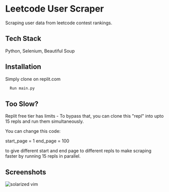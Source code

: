 
# Leetcode User Scraper

Scraping user data from leetcode contest rankings. 



## Tech Stack

Python, Selenium, Beautiful Soup


## Installation

Simply clone on replit.com

```bash
  Run main.py
```
    
## Too Slow?

Replit free tier has limits - 
To bypass that, you can clone this "repl" into upto 15 repls and run them simultaneously. 

You can change this code:

start_page = 1
end_page = 100

to give different start and end page to different repls to make scraping faster by running 15 repls in parallel. 
## Screenshots

![solarized vim](https://github.com/altercation/solarized/raw/master/img/solarized-vim.png)

